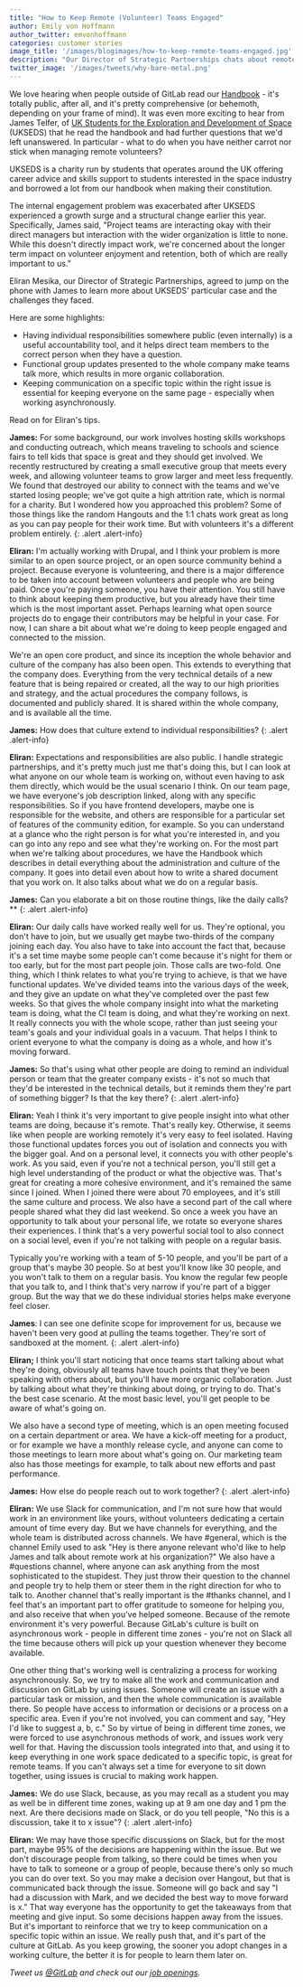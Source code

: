 ```yaml
---
title: "How to Keep Remote (Volunteer) Teams Engaged"
author: Emily von Hoffmann
author_twitter: emvonhoffmann
categories: customer stories
image_title: '/images/blogimages/how-to-keep-remote-teams-engaged.jpg'
description: "Our Director of Strategic Partnerships chats about remote engagement challenges at a charity that encourages kids to get interested in space, finding interesting parallels with open source projects."
twitter_image: '/images/tweets/why-bare-metal.png'
---
```


We love hearing when people outside of GitLab read our [Handbook](https://about.gitlab.com/handbook/) - it's totally public, after all, and it's pretty comprehensive (or behemoth, depending on your frame of mind). It was even more exciting to hear from James Telfer, of [UK Students for the Exploration and Development of Space](http://ukseds.org/) (UKSEDS) that he read the handbook and had further questions that we'd left unanswered. In particular - what to do when you have neither carrot nor stick when managing remote volunteers? 

<!--more-->

UKSEDS is a charity run by students that operates around the UK offering career advice and skills support to students interested in the space industry and borrowed a lot from our handbook when making their constitution. 

The internal engagement problem was exacerbated after UKSEDS experienced a growth surge and a structural change earlier this year. Specifically, James said, "Project teams are interacting okay with their direct managers but interaction with the wider organization is little to none. While this doesn't directly impact work, we're concerned about the longer term impact on volunteer enjoyment and retention, both of which are really important to us."

Eliran Mesika, our Director of Strategic Partnerships, agreed to jump on the phone with James to learn more about UKSEDS' particular case and the challenges they faced.  

Here are some highlights:
* Having individual responsibilities somewhere public (even internally) is a useful accountability tool, and it helps direct team members to the correct person when they have a question.
* Functional group updates presented to the whole company make teams talk more, which results in more organic collaboration.
* Keeping communication on a specific topic within the right issue is essential for keeping everyone on the same page - especially when working asynchronously.

Read on for Eliran's tips.

**James:** For some background, our work involves hosting skills workshops and conducting outreach, which means traveling to schools and science fairs to tell kids that space is great and they should get involved. We recently restructured by creating a small executive group that meets every week, and allowing volunteer teams to grow larger and meet less frequently. We found that destroyed our ability to connect with the teams and we've started losing people; we've got quite a high attrition rate, which is normal for a charity. But I wondered how you approached this problem? Some of those things like the random Hangouts and the 1:1 chats work great as long as you can pay people for their work time. But with volunteers it's a different problem entirely. 
{: .alert .alert-info}

**Eliran:** I'm actually working with Drupal, and I think your problem is more similar to an open source project, or an open source community behind a project. Because everyone is volunteering, and there is a major difference to be taken into account between volunteers and people who are being paid. Once you're paying someone, you have their attention. You still have to think about keeping them productive, but you already have their time which is the most important asset. Perhaps learning what open source projects do to engage their contributors may be helpful in your case. For now, I can share a bit about what we're doing to keep people engaged and connected to the mission. 

We're an open core product, and since its inception the whole behavior and culture of the company has also been open. This extends to everything that the company does. Everything from the very technical details of a new feature that is being repaired or created, all the way to our high priorities and strategy, and the actual procedures the company follows, is documented and publicly shared. It is shared within the whole company, and is available all the time. 

**James:** How does that culture extend to individual responsibilities?
{: .alert .alert-info}

**Eliran:** 
Expectations and responsibilities are also public. I handle strategic partnerships, and it's pretty much just me that's doing this, but I can look at what anyone on our whole team is working on, without even having to ask them directly, which would be the usual scenario I think. On our team page, we have everyone's job description linked, along with any specific responsibilities. So if you have frontend developers, maybe one is responsible for the website, and others are responsible for a particular set of features of the community edition, for example. So you can understand at a glance who the right person is for what you're interested in, and you can go into any repo and see what they're working on. For the most part when we're talking about procedures, we have the Handbook which describes in detail everything about the administration and culture of the company. It goes into detail even about how to write a shared document that you work on. It also talks about what we do on a regular basis. 

**James:** Can you elaborate a bit on those routine things, like the daily calls?**
{: .alert .alert-info}

**Eliran:** Our daily calls have worked really well for us. They're optional, you don't have to join, but we usually get maybe two-thirds of the company joining each day. You also have to take into account the fact that, because it's a set time maybe some people can't come because it's night for them or too early, but for the most part people join. Those calls are two-fold. One thing, which I think relates to what you're trying to achieve, is that we have functional updates. We've divided teams into the various days of the week, and they give an update on what they've completed over the past few weeks. So that gives the whole company insight into what the marketing team is doing, what the CI team is doing, and what they're working on next. It really connects you with the whole scope, rather than just seeing your team's goals and your individual goals in a vacuum. That helps I think to orient everyone to what the company is doing as a whole, and how it's moving forward. 

**James:** So that's using what other people are doing to remind an individual person or team that the greater company exists - it's not so much that they'd be interested in the technical details, but it reminds them they're part of something bigger? Is that the key there?
{: .alert .alert-info} 

**Eliran:** Yeah I think it's very important to give people insight into what other teams are doing, because it's remote. That's really key. Otherwise, it seems like when people are working remotely it's very easy to feel isolated. Having those functional updates forces you out of isolation and connects you with the bigger goal. And on a personal level, it connects you with other people's work. As you said, even if you're not a technical person, you'll still get a high level understanding of the product or what the objective was. That's great for creating a more cohesive environment, and it's remained the same since I joined. When I joined there were about 70 employees, and it's still the same culture and process. We also have a second part of the call where people shared what they did last weekend. So once a week you have an opportunity to talk about your personal life, we rotate so everyone shares their experiences. I think that's a very powerful social tool to also connect on a social level, even if you're not talking with people on a regular basis. 

Typically you're working with a team of 5-10 people, and you'll be part of a group that's maybe 30 people. So at best you'll know like 30 people, and you won't talk to them on a regular basis. You know the regular few people that you talk to, and I think that's very narrow if you're part of a bigger group. But the way that we do these individual stories helps make everyone feel closer. 

**James**: I can see one definite scope for improvement for us, because we haven't been very good at pulling the teams together. They're sort of sandboxed at the moment.
{: .alert .alert-info} 

**Eliran;** I think you'll start noticing that once teams start talking about what they're doing, obviously all teams have touch points that they've been speaking with others about, but you'll have more organic collaboration. Just by talking about what they're thinking about doing, or trying to do. That's the best case scenario. At the most basic level, you'll get people to be aware of what's going on. 

We also have a second type of meeting, which is an open meeting focused on a certain department or area. We have a kick-off meeting for a product, or for example we have a monthly release cycle, and anyone can come to those meetings to learn more about what's going on. Our marketing team also has those meetings for example, to talk about new efforts and past performance. 

**James:** How else do people reach out to work together?
{: .alert .alert-info}

**Eliran:** We use Slack for communication, and I'm not sure how that would work in an environment like yours, without volunteers dedicating a certain amount of time every day. But we have channels for everything, and the whole team is distributed across channels. We have #general, which is the channel Emily used to ask "Hey is there anyone relevant who'd like to help James and talk about remote work at his organization?" We also have a #questions channel, where anyone can ask anything from the most sophisticated to the stupidest. They just throw their question to the channel and people try to help them or steer them in the right direction for who to talk to. Another channel that's really important is the #thanks channel, and I feel that's an important part to offer gratitude to someone for helping you, and also receive that when you've helped someone. Because of the remote environment it's very powerful. Because GitLab's culture is built on asynchronous work - people in different time zones - you're not on Slack all the time because others will pick up your question whenever they become available. 

One other thing that's working well is centralizing a process for working asynchronously. So, we try to make all the work and communication and discussion on GitLab by using issues. Someone will create an issue with a particular task or mission, and then the whole communication is available there. So people have access to information or decisions or a process on a specific area. Even if you're not involved, you can comment and say, "Hey I'd like to suggest a, b, c." So by virtue of being in different time zones, we were forced to use asynchronous methods of work, and issues work very well for that. Having the discussion tools integrated into that, and using it to keep everything in one work space dedicated to a specific topic, is great for remote teams. If you can't always set a time for everyone to sit down together, using issues is crucial to making work happen.

**James:** We do use Slack, because, as you may recall as a student you may as well be in different time zones, waking up at 9 am one day and 1 pm the next. Are there decisions made on Slack, or do you tell people, "No this is a discussion, take it to x issue"?
{: .alert .alert-info} 

**Eliran:** We may have those specific discussions on Slack, but for the most part, maybe 95% of the decisions are happening within the issue. But we don't discourage people from talking, so there could be times when you have to talk to someone or a group of people, because there's only so much you can do over text. So you may make a decision over Hangout, but that is communicated back through the issue. Someone will go back and say "I had a discussion with Mark, and we decided the best way to move forward is x." That way everyone has the opportunity to get the takeaways from that meeting and give input. So some decisions happen away from the issues. But it's important to reinforce that we try to keep communication on a specific topic within an issue. We really push that, and it's part of the culture at GitLab. As you keep growing, the sooner you adopt changes in a working culture, the better it is for people to learn them later on. 


_Tweet us [@GitLab](https://twitter.com/gitlab) and check out our [job openings](https://about.gitlab.com/jobs/)._
